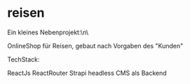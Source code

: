 # reisen

Ein kleines Nebenprojekt:\n\

OnlineShop für Reisen, gebaut nach Vorgaben des "Kunden"

TechStack:

ReactJs
ReactRouter
Strapi headless CMS als Backend
